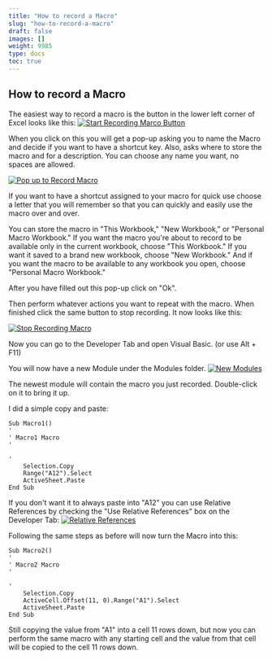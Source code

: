 ```yaml
---
title: "How to record a Macro"
slug: "how-to-record-a-macro"
draft: false
images: []
weight: 9985
type: docs
toc: true
---
```


## How to record a Macro
The easiest way to record a macro is the button in the lower left corner of Excel looks like this: [![Start Recording Marco Button][1]][1] 

When you click on this you will get a pop-up asking you to name the Macro and decide if you want to have a shortcut key. Also, asks where to store the macro and for a description. You can choose any name you want, no spaces are allowed.

[![Pop up to Record Macro][2]][2]

If you want to have a shortcut assigned to your macro for quick use choose a letter that you will remember so that you can quickly and easily use the macro over and over.

You can store the macro in "This Workbook," "New Workbook," or "Personal Macro Workbook." If you want the macro you're about to record to be available only in the current workbook, choose "This Workbook." If you want it saved to a brand new workbook, choose "New Workbook." And if you want the macro to be available to any workbook you open, choose "Personal Macro Workbook."

After you have filled out this pop-up click on "Ok".

Then perform whatever actions you want to repeat with the macro. When finished click the same button to stop recording. It now looks like this: 

[![Stop Recording Macro][3]][3]

Now you can go to the Developer Tab and open Visual Basic. (or use Alt + F11)

You will now have a new Module under the Modules folder.
[![New Modules][4]][4]

The newest module will contain the macro you just recorded. Double-click on it to bring it up.

I did a simple copy and paste:

    Sub Macro1()
    '
    ' Macro1 Macro
    '

    '
        Selection.Copy
        Range("A12").Select
        ActiveSheet.Paste
    End Sub
If you don't want it to always paste into "A12" you can use Relative References by checking the "Use Relative References" box on the Developer Tab:
[![Relative References][5]][5]

Following the same steps as before will now turn the Macro into this:

    Sub Macro2()
    '
    ' Macro2 Macro
    '

    '
        Selection.Copy
        ActiveCell.Offset(11, 0).Range("A1").Select
        ActiveSheet.Paste
    End Sub

Still copying the value from "A1" into a cell 11 rows down, but now you can perform the same macro with any starting cell and the value from that cell will be copied to the cell 11 rows down.


  [1]: https://i.stack.imgur.com/8NxzB.jpg
  [2]: https://i.stack.imgur.com/lRVlj.jpg
  [3]: https://i.stack.imgur.com/FEoFa.jpg
  [4]: https://i.stack.imgur.com/ajzah.jpg
  [5]: https://i.stack.imgur.com/4SqYN.jpg

